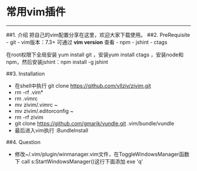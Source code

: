 # **常用vim插件**
------------------
##1. 介绍
把自己的vim配置分享在这里，欢迎大家下载使用。
##2. PreRequisite
    - git
    - vim版本：7.3+ 可通过 **vim version** 查看
    - npm
        - jshint
    - ctags 

在root权限下全局安装 yum install git ，安装yum install ctags ，安装node和npm，然后安装jshint：npm install -g jshint


##3. Installation
- 在shell中执行 git clone https://github.com/yllziv/zivim.git
- rm -rf .vim*
- rm .vimrc
- mv zivim/.vimrc ~
- mv zivim/.editorconfig ~
- rm -rf zivim
- git clone https://github.com/gmarik/vundle.git .vim/bundle/vundle
- 最后进入vim执行 :BundleInstall


##4. Question

- 修改~/.vim/plugin/winmanager.vim文件，在ToggleWindowsManager函数下 call s:StartWindowsManager()这行下面添加 exe 'q' 